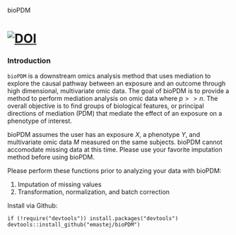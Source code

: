 bioPDM

[![DOI](https://zenodo.org/badge/DOI/10.5281/zenodo.16667843.svg)](https://doi.org/10.5281/zenodo.16667843)
======

### Introduction

`bioPDM`  is a downstream omics analysis method that uses mediation to explore the causal pathway
between an exposure and an outcome through high dimensional, multivariate
omic data. The goal of bioPDM is to provide a method to perform mediation analysis
on omic data where $p >> n$. The overall objective is to find groups of biological features,
or principal directions of mediation (PDM) that mediate the effect of an exposure on a phenotype
of interest. 

bioPDM assumes the user has an exposure $X$, a phenotype $Y$, and multivariate omic data 
$M$ measured on the same subjects. bioPDM cannot accomodate missing data at this time. Please use your
favorite imputation method before using bioPDM. 

Please perform these functions prior to analyzing your data with bioPDM: 

1. Imputation of missing values
2. Transformation, normalization, and batch correction


Install via Github:

    if (!require("devtools")) install.packages("devtools")
    devtools::install_github("emastej/bioPDM")

